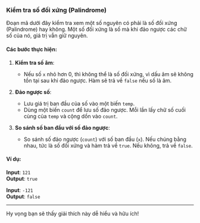 ### Kiểm tra số đối xứng (Palindrome)

Đoạn mã dưới đây kiểm tra xem một số nguyên có phải là số đối xứng (Palindrome) hay không. Một số đối xứng là số mà khi đảo ngược các chữ số của nó, giá trị vẫn giữ nguyên.

#### Các bước thực hiện:

1. **Kiểm tra số âm**:
   - Nếu số `x` nhỏ hơn 0, thì không thể là số đối xứng, vì dấu âm sẽ không tồn tại sau khi đảo ngược. Hàm sẽ trả về `false` nếu số là âm.

2. **Đảo ngược số**:
   - Lưu giá trị ban đầu của số vào một biến `temp`.
   - Dùng một biến `count` để lưu số đảo ngược. Mỗi lần lấy chữ số cuối cùng của `temp` và cộng dồn vào `count`.

3. **So sánh số ban đầu với số đảo ngược**:
   - So sánh số đảo ngược (`count`) với số ban đầu (`x`). Nếu chúng bằng nhau, tức là số đối xứng và hàm trả về `true`. Nếu không, trả về `false`.

#### Ví dụ:

**Input**: `121`  
**Output**: `true`

**Input**: `-121`  
**Output**: `false`

---

Hy vọng bạn sẽ thấy giải thích này dễ hiểu và hữu ích!

